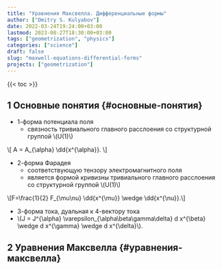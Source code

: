 ```yaml
---
title: "Уравнения Максвелла. Дифференциальные формы"
author: ["Dmitry S. Kulyabov"]
date: 2022-03-24T19:24:00+03:00
lastmod: 2023-08-27T18:30:00+03:00
tags: ["geometrization", "physics"]
categories: ["science"]
draft: false
slug: "maxwell-equations-differential-forms"
projects: ["geometrization"]
---
```


<!--more-->

{{< toc >}}


## <span class="section-num">1</span> Основные понятия {#основные-понятия}

-   1-форма потенциала поля
    -   связность тривиального главного расслоения со структурной группой \\(U(1)\\)

\\[ A = A\_{\alpha} \dd{x^{\alpha}}. \\]

-   2-форма Фарадея
    -   соответствующую тензору электромагнитного поля
    -   является формой кривизны тривиального главного расслоения со структурной группой \\(U(1)\\)

\\[F=\frac{1}{2} F\_{\mu\nu} \dd{x^{\mu}}  \wedge \dd{x^{\nu}}.\\]

-   3-форма тока, дуальная к 4-вектору тока
-   \\(J = J^{\alpha} \varepsilon\_{\alpha\beta\gamma\delta} d x^{\beta} \wedge d x^{\gamma} \wedge d x^{\delta}\\).


## <span class="section-num">2</span> Уравнения Максвелла {#уравнения-максвелла}

